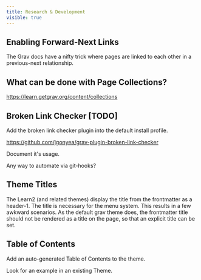 ```yaml
---
title: Research & Development
visible: true
---
```


## Enabling Forward-Next Links

The Grav docs have a nifty trick where pages are linked to each other in a previous-next relationship.

## What can be done with Page Collections?

https://learn.getgrav.org/content/collections

## Broken Link Checker [TODO]

Add the broken link checker plugin into the default install profile.

https://github.com/jgonyea/grav-plugin-broken-link-checker

Document it's usage.

Any way to automate via git-hooks?

## Theme Titles

The Learn2 (and related themes) display the title from the frontmatter as a header-1. The title is necessary for the menu system. This results in a few awkward scenarios. As the default grav theme does, the frontmatter title should not be rendered as a title on the page, so that an explicit title can be set. 

## Table of Contents

Add an auto-generated Table of Contents to the theme.

Look for an example in an existing Theme.